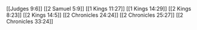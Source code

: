 [[Judges 9:6]]
[[2 Samuel 5:9]]
[[1 Kings 11:27]]
[[1 Kings 14:29]]
[[2 Kings 8:23]]
[[2 Kings 14:5]]
[[2 Chronicles 24:24]]
[[2 Chronicles 25:27]]
[[2 Chronicles 33:24]]
